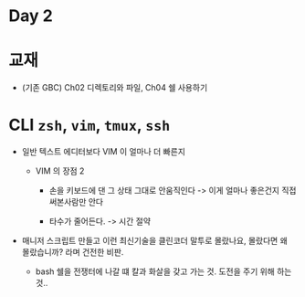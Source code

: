 # Day 2

# 교재

- (기존 GBC) Ch02 디렉토리와 파일, Ch04 쉘 사용하기

# CLI `zsh`, `vim`, `tmux`, `ssh`

  - 일반 텍스트 에디터보다 VIM 이 얼마나 더 빠른지

    - VIM 의 장점 2 

      - 손을 키보드에 댄 그 상태 그대로 안움직인다 -> 이게 얼마나 좋은건지 직접 써본사람만 안다 

      - 타수가 줄어든다. -> 시간 절약 

  - 매니저 스크립트 만들고 이런 최신기술을 클린코더 말투로 몰랐나요, 몰랐다면 왜 몰랐습니까? 라며 건전한 비판. 

    - bash 쉘을 전쟁터에 나갈 떄 칼과 화살을 갖고 가는 것. 도전을 주기 위해 하는 것..
